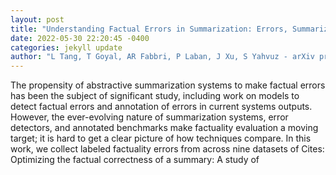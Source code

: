 ```yaml
--- 
layout: post 
title: "Understanding Factual Errors in Summarization: Errors, Summarizers, Datasets, Error Detectors" 
date: 2022-05-30 22:20:45 -0400 
categories: jekyll update 
author: "L Tang, T Goyal, AR Fabbri, P Laban, J Xu, S Yahvuz - arXiv preprint arXiv , 2022" 
--- 
```

The propensity of abstractive summarization systems to make factual errors has been the subject of significant study, including work on models to detect factual errors and annotation of errors in current systems outputs. However, the ever-evolving nature of summarization systems, error detectors, and annotated benchmarks make factuality evaluation a moving target; it is hard to get a clear picture of how techniques compare. In this work, we collect labeled factuality errors from across nine datasets of Cites: Optimizing the factual correctness of a summary: A study of
